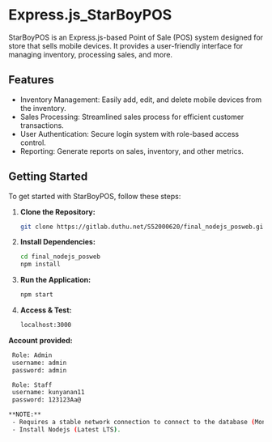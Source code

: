 # Express.js_StarBoyPOS

StarBoyPOS is an Express.js-based Point of Sale (POS) system designed for store that sells mobile devices. It provides a user-friendly interface for managing inventory, processing sales, and more.

## Features

- Inventory Management: Easily add, edit, and delete mobile devices from the inventory.
- Sales Processing: Streamlined sales process for efficient customer transactions.
- User Authentication: Secure login system with role-based access control.
- Reporting: Generate reports on sales, inventory, and other metrics.

## Getting Started

To get started with StarBoyPOS, follow these steps:

1. **Clone the Repository:**

   ```bash
   git clone https://gitlab.duthu.net/S52000620/final_nodejs_posweb.git

2. **Install Dependencies:**

   ```bash
   cd final_nodejs_posweb
   npm install

3. **Run the Application:**

   ```bash
   npm start

4. **Access & Test:**

   ```bash
   localhost:3000

**Account provided:**

   ```bash
    Role: Admin
    username: admin
    password: admin

    Role: Staff
    username: kunyanan11
    password: 123123Aa@

   **NOTE:**
    - Requires a stable network connection to connect to the database (Mongodb Atlas).
    - Install Nodejs (Latest LTS).